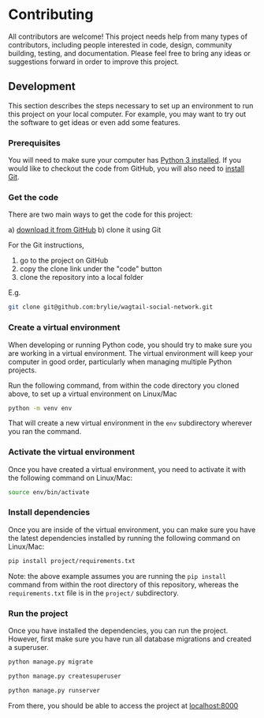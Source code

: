 # Contributing

All contributors are welcome! This project needs help from many types of contributors, including people interested in code, design, community building, testing, and documentation. Please feel free to bring any ideas or suggestions forward in order to improve this project.

## Development

This section describes the steps necessary to set up an environment to run this project on your local computer. For example, you may want to try out the software to get ideas or even add some features.

### Prerequisites

You will need to make sure your computer has [Python 3 installed](https://www.python.org/downloads/). If you would like to checkout the code from GitHub, you will also need to [install Git](https://git-scm.com/book/en/v2/Getting-Started-Installing-Git).

### Get the code
There are two main ways to get the code for this project:

a) [download it from GitHub](https://github.com/brylie/wagtail-social-network/archive/refs/heads/develop.zip)
b) clone it using Git

For the Git instructions, 

1) go to the project on GitHub
2) copy the clone link under the "code" button
3) clone the repository into a local folder

E.g.

```sh
git clone git@github.com:brylie/wagtail-social-network.git
```

### Create a virtual environment

When developing or running Python code, you should try to make sure you are working in a virtual environment. The virtual environment will keep your computer in good order, particularly when managing multiple Python projects.

Run the following command, from within the code directory you cloned above, to set up a virtual environment on Linux/Mac

```sh
python -m venv env
```

That will create a new virtual environment in the `env` subdirectory wherever you ran the command.


### Activate the virtual environment

Once you have created a virtual environment, you need to activate it with the following command on Linux/Mac:

```sh
source env/bin/activate
```

### Install dependencies

Once you are inside of the virtual environment, you can make sure you have the latest dependencies installed by running the following command on Linux/Mac:

```sh
pip install project/requirements.txt
```

Note: the above example assumes you are running the `pip install` command from within the root directory of this repository, whereas the `requirements.txt` file is in the `project/` subdirectory.

### Run the project

Once you have installed the dependencies, you can run the project. However, first make sure you have run all database migrations and created a superuser.

```sh
python manage.py migrate
```

```sh
python manage.py createsuperuser
```

```sh
python manage.py runserver
```

From there, you should be able to access the project at [localhost:8000](http://localhost:8000)
